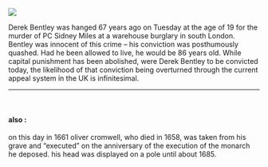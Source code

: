 
![](https://s3.amazonaws.com/johannesk.com/2020/img/necropolitics.jpg)

Derek Bentley was hanged 67 years ago on Tuesday at the age of 19 for the murder of PC Sidney Miles at a warehouse burglary in south London. Bentley was innocent of this crime – his conviction was posthumously quashed. Had he been allowed to live, he would be 86 years old. While capital punishment has been abolished, were Derek Bentley to be convicted today, the likelihood of that conviction being overturned through the current appeal system in the UK is infinitesimal.

----------------------

<p>&nbsp;<p>

#### also : 

on this day in 1661 oliver cromwell, who died in 1658, was taken from his grave and “executed” on the anniversary of the execution of the monarch he deposed. his head was displayed on a pole until about 1685.